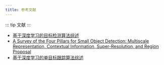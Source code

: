 ```yaml
---
title: 参考文献
---
```


::: tip
文献
:::


- [基于深度学习的目标检测算法综述](10.19678/j.issn.1000-3428.0062725)
- [A Survey of the Four Pillars for Small Object Detection: Multiscale Representation, Contextual Information, Super-Resolution, and Region Proposal](https://ieeexplore.ieee.org/document/9143165/authors#authors)
- [基于深度学习的单目标跟踪算法综述](http://www.cnki.com.cn/Article/CJFDTotal-XTYY202205003.htm)

